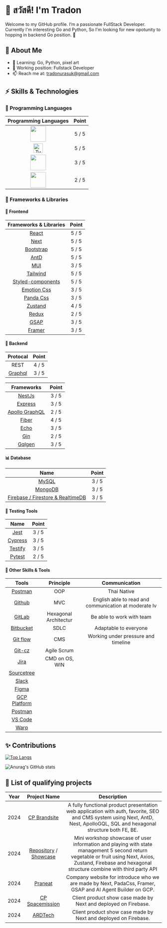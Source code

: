 # 👋 สวัสดี! I'm Tradon
Welcome to my GitHub profile. I’m a passionate FullStack Developer. Currently I'm interesting Go and Python, So I'm looking for new opotunity to hopping in backend Go position. 🎉

## 🎯 **About Me**
- 🌱 Learning: Go, Python, pixel art  
- 🔭 Working position: Fullstack Developer
- 📫 Reach me at: [tradonurasuk@gmail.com](https://mail.google.com/mail/u/0/?fs=1&to=tradonurasuk@gmail.com&tf=cm)


## ⚡ **Skills & Technologies**
### 📘 Programming Languages
| Programming Languages | Point |
| :----: | :----: |
| <a href="https://developer.mozilla.org/en-US/docs/Web/JavaScript" target="_blank"><img src="https://img.icons8.com/?size=100&id=108784&format=png&color=000000" width="50" height="50"/></a> | 5 / 5 |
| <a href="https://www.typescriptlang.org/" target="_blank"><img src="https://github.com/user-attachments/assets/ab971058-b796-43d0-98b8-ec48fa862ff3" alt="TypeScript Logo" width="30" height="30"></a> | 5 / 5 |
| <a href="https://go.dev/" target="_blank"><img src="https://github.com/user-attachments/assets/9978030b-a29a-4168-81e0-0e9665684f6c" width="50" height="50"/></a> | 3 / 5 |
| <a href="https://www.python.org/" target="_blank"><img src="https://img.icons8.com/?size=100&id=13441&format=png&color=000000" width="50" height="50"/></a> | 2 / 5 |
 
### 📕 Frameworks & Libraries
#### 🚪 Frontend
| Frameworks & Libraries | Point |
| :----: | :----: |
| [React](https://react.dev/) | 5 / 5 |
| [Next](https://nextjs.org) | 5 / 5 |
| [Bootstrap](https://getbootstrap.com/docs/5.0/about/brand/) | 5 / 5 |
| [AntD](https://ant.design/) | 5 / 5 |
| [MUI](https://mui.com/) | 3 / 5 |
| [Tailwind](https://tailwindcss.com/brand) | 5 / 5 |
| [Styled-components](https://www.styled-components.com/) | 5 / 5 |
| [Emotion Css](https://emotion.sh/docs/introduction) |  3 / 5 |
| [Panda Css](https://panda-css.com/) | 3 / 5 |
| [Zustand](https://zustand-demo.pmnd.rs/) | 4 / 5 |
| [Redux](https://redux.js.org/) | 2 / 5 |
| [GSAP](https://gsap.com/) | 3 / 5 |
| [Framer](https://www.framer.com/) | 3 / 5 |

#### 📂 Backend
| Protocal | Point |
| :----: | :----: |
| REST | 4 / 5 |
| [Graphql](https://graphql.org/) | 3 / 5 |

| Frameworks | Point |
| :----: | :----: |
| [NestJs](https://nestjs.com/) |  3 / 5 |
| [Express](https://expressjs.com/) |  3 / 5 |
| [Apollo GraphQL](https://www.apollographql.com/) |  2 / 5 |
| [Fiber](https://docs.gofiber.io/) | 4 / 5 |
| [Echo](https://echo.labstack.com/) | 3 / 5 |
| [Gin](https://gin-gonic.com/) | 2 / 5 |
| [Gqlgen](https://gqlgen.com/getting-started/) |  3 / 5 |


#### 📊 Database 
| Name | Point |
| :----: | :----: |
| [MySQL](https://www.mysql.com/) |  3 / 5 |
| [MongoDB](https://www.google.com/aclk?sa=l&ai=DChcSEwjKxtLGjNKKAxWnpGYCHeeWCXEYABAAGgJzbQ&ae=2&aspm=1&co=1&ase=2&gclid=Cj0KCQiAyc67BhDSARIsAM95QztpXUTaePnbLX1tTcRWHYhQAmGX-mlld9QI9KWsdnVap4n6y6aXKd4aAiuhEALw_wcB&sig=AOD64_0D4Ka07soyW6qSJ_uQrwKLOIlIKw&q&nis=4&adurl&ved=2ahUKEwict83GjNKKAxWnVWwGHZBlEokQ0Qx6BAgKEAE) |  3 / 5 |
| [Firebase / Firestore & RealtimeDB](https://firebase.google.com/) |  3 / 5 |

#### 🧪 Testing Tools 
| Name | Point |
| :----: | :----: |
| [Jest](https://jestjs.io/) | 3 / 5 |
| [Cypress](https://www.cypress.io/) | 3 / 5 |
| [Testify](https://github.com/stretchr/testify) | 3 / 5 |
| [Pytest](https://pytest.org/) |  2 / 5 |

#### 🎯 Other Skills & Tools 
| Tools | Principle | Communication |
| :----: | :----: | :----: |
| [Postman](https://www.postman.com/) |  OOP | Thai Native |
| [Github](https://github.com/) |  MVC | English able to read and communication at moderate lv |
| [GitLab](https://about.gitlab.com/) | Hexagonal Architectur | Be able to work with team
| [Bitbucket](https://bitbucket.org/product) | SDLC | Adaptable to everyone
| [Git flow](https://www.atlassian.com/git/tutorials/comparing-workflows/gitflow-workflow) |  CMS  | Working under pressure and timeline
| [Git-cz](https://www.npmjs.com/package/git-cz) | Agile Scrum  |
| [Jira](https://www.atlassian.com/es/software/jira) | CMD on OS, WIN
| [Sourcetree](https://www.sourcetreeapp.com/) |
| [Slack](https://slack.com/) | 
| [Figma](https://www.figma.com/) |
| [GCP Platform](https://cloud.google.com/) |
| [Postman](https://www.postman.com/) | 
| [VS Code](https://code.visualstudio.com/) |
| [Warp](https://www.warp.dev/) |

## ✨ Contributions
[![Top Langs](https://github-readme-stats.vercel.app/api/top-langs/?username=ballinwza&layout=donut-vertical)](https://github.com/ballinwza/github-readme-stats)

![Anurag's GitHub stats](https://github-readme-stats.vercel.app/api?username=ballinwza&show_icons=true&theme=transparent)

## 🌟 List of qualifying projects
| Year | Project Name | Description |
| :----: | :----: | :----: |
| 2024 | [CP Brandsite](https://www.cpbrandsite.com/) | A fully functional product presentation web application with auth, favorite, SEO and CMS system using Next, AntD, Nest, ApolloGQL, SQL and hexagonal structure both FE, BE. |
| 2024 | [Repository](https://github.com/ballinwza/7-solutions-tr-test) / [Showcase]( https://tr-interview-solution.web.app/) | Mini workshop showcase of user information and playing with state management 5 second return vegetable or fruit using Next, Axios, Zustand, Firebase and hexagonal structure combine with third party API  |
| 2024 | [Praneat](https://praneat.com/) | Company website for introduce who we are made by Next, PadaCss, Framer, GSAP and AI Agent Builder on GCP. |
| 2024 | [CP Spacemission](https://cpspacemission.cpbrandsite.com/) | Client product show case made by Next and deployed on Firebase. |
| 2024 | [ARDTech](http://www.ardtech.co.th//) | Client product show case made by Next and deployed on Firebase. |



